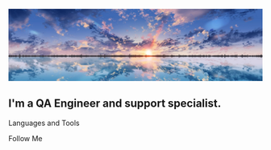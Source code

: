 [![Header](https://github.com/rim205mir/rim205mir/blob/main/assets/85fceb92b5acc75e9b992428e7c3a528.jpg)](https://hh.ru/resume/4b745083ff08b6a9fa0039ed1f716a4143386d)

## I'm a QA Engineer and support specialist.

Languages and Tools

Follow Me